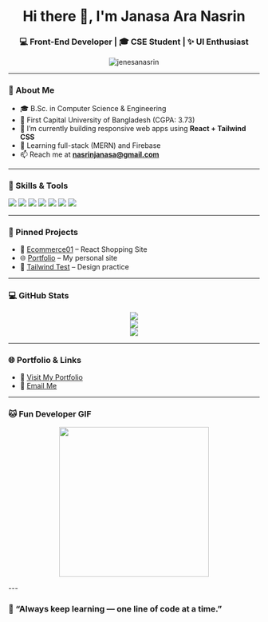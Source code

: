 
<h1 align="center">Hi there 👋, I'm Janasa Ara Nasrin</h1>
<h3 align="center">💻 Front-End Developer | 🎓 CSE Student | ✨ UI Enthusiast</h3>

<p align="center">
  <img src="https://komarev.com/ghpvc/?username=jenesanasrin&label=Profile%20Views&color=blueviolet&style=flat" alt="jenesanasrin" />
</p>

---

### 🌟 About Me

- 🎓 B.Sc. in Computer Science & Engineering  
- 🏫 First Capital University of Bangladesh (CGPA: 3.73)  
- 🔭 I’m currently building responsive web apps using **React + Tailwind CSS**  
- 🌱 Learning full-stack (MERN) and Firebase  
- 📫 Reach me at **nasrinjanasa@gmail.com**

---

### 🚀 Skills & Tools

<p>
  <img src="https://img.shields.io/badge/HTML-E34F26?style=for-the-badge&logo=html5&logoColor=white" />
  <img src="https://img.shields.io/badge/CSS-1572B6?style=for-the-badge&logo=css3&logoColor=white" />
  <img src="https://img.shields.io/badge/JavaScript-F7DF1E?style=for-the-badge&logo=javascript&logoColor=black" />
  <img src="https://img.shields.io/badge/React-20232A?style=for-the-badge&logo=react&logoColor=61DAFB" />
  <img src="https://img.shields.io/badge/Tailwind_CSS-38B2AC?style=for-the-badge&logo=tailwind-css&logoColor=white" />
  <img src="https://img.shields.io/badge/Git-F05032?style=for-the-badge&logo=git&logoColor=white" />
  <img src="https://img.shields.io/badge/GitHub-181717?style=for-the-badge&logo=github&logoColor=white" />
</p>

---

### 📌 Pinned Projects

- 🔗 [Ecommerce01](https://github.com/JANASA-NASRIN/Ecommerce01) – React Shopping Site  
- 🌐 [Portfolio](https://github.com/JANASA-NASRIN/portfolio) – My personal site  
- 🧪 [Tailwind Test](https://github.com/JANASA-NASRIN/tailwind-test) – Design practice

---

### 💻 GitHub Stats

<p align="center">
  <img src="https://github-readme-stats.vercel.app/api?username=JANASA-NASRIN&show_icons=true&theme=dracula" />
  <br />
  <img src="https://github-readme-streak-stats.herokuapp.com/?user=JANASA-NASRIN&theme=dracula" />
  <br />
  <img src="https://github-readme-stats.vercel.app/api/top-langs/?username=JANASA-NASRIN&layout=compact&theme=dracula" />
</p>

---

### 🌐 Portfolio & Links

- 🚀 [Visit My Portfolio](https://janasa-portfolio.vercel.app/)  
- 📨 [Email Me](mailto:nasrinjanasa@gmail.com)

---

### 🐱 Fun Developer GIF

<p align="center">
  <img src="https://media.giphy.com/media/qgQUggAC3Pfv687qPC/giphy.gif" width="300" />
</p>
---

### 📢 “Always keep learning — one line of code at a time.”

<!--
**JANASA-NASRIN/JANASA-NASRIN** is a ✨ _special_ ✨ repository because its `README.md` (this file) appears on your GitHub profile.

Here are some ideas to get you started:

- 🔭 I’m currently working on ...
- 🌱 I’m currently learning ...
- 👯 I’m looking to collaborate on ...
- 🤔 I’m looking for help with ...
- 💬 Ask me about ...
- 📫 How to reach me: ...
- 😄 Pronouns: ...
- ⚡ Fun fact: ...
-->
